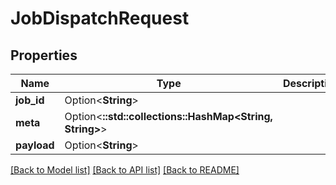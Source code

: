 # JobDispatchRequest

## Properties

| Name        | Type                                                    | Description | Notes      |
| ----------- | ------------------------------------------------------- | ----------- | ---------- |
| **job_id**  | Option<**String**>                                      |             | [optional] |
| **meta**    | Option<**::std::collections::HashMap<String, String>**> |             | [optional] |
| **payload** | Option<**String**>                                      |             | [optional] |

[[Back to Model list]](../README.md#documentation-for-models)
[[Back to API list]](../README.md#documentation-for-api-endpoints)
[[Back to README]](../README.md)

